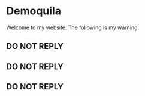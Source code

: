 # Demoquila
Welcome to my website.
The following is my warning:
## DO NOT REPLY
## DO NOT REPLY
## DO NOT REPLY
 
